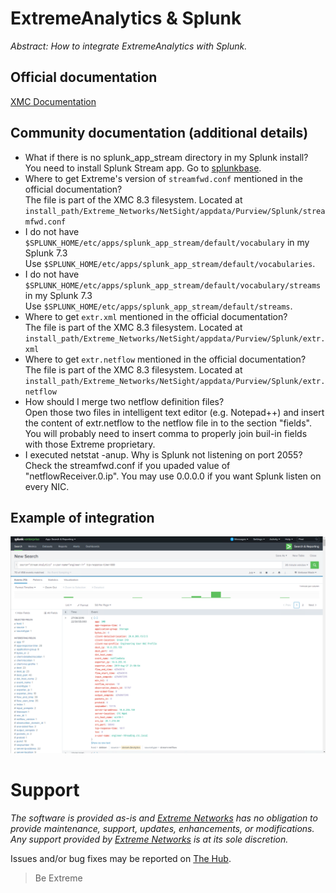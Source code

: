 # ExtremeAnalytics & Splunk

_Abstract: How to integrate ExtremeAnalytics with Splunk._

## Official documentation
[XMC Documentation](https://emc.extremenetworks.com/content/oneview/docs/analytics/docs/pur_splunk.htm)

## Community documentation (additional details)
* What if there is no splunk_app_stream directory in my Splunk install?  
You need to install Splunk Stream app. Go to [splunkbase](http://splunkbase.com/app/1809/).
* Where to get Extreme's version of `streamfwd.conf` mentioned in the official documentation?  
The file is part of the XMC 8.3 filesystem. Located at `install_path/Extreme_Networks/NetSight/appdata/Purview/Splunk/streamfwd.conf`  
* I do not have `$SPLUNK_HOME/etc/apps/splunk_app_stream/default/vocabulary` in my Splunk 7.3  
Use `$SPLUNK_HOME/etc/apps/splunk_app_stream/default/vocabularies`.  
* I do not have `$SPLUNK_HOME/etc/apps/splunk_app_stream/default/vocabulary/streams` in my Splunk 7.3  
Use `$SPLUNK_HOME/etc/apps/splunk_app_stream/default/streams`.  
* Where to get `extr.xml` mentioned in the official documentation?  
The file is part of the XMC 8.3 filesystem. Located at `install_path/Extreme_Networks/NetSight/appdata/Purview/Splunk/extr.xml`  
* Where to get `extr.netflow` mentioned in the official documentation?  
The file is part of the XMC 8.3 filesystem. Located at `install_path/Extreme_Networks/NetSight/appdata/Purview/Splunk/extr.netflow`  
* How should I merge two netflow definition files?  
Open those two files in intelligent text editor (e.g. Notepad++) and insert the content of extr.netflow to the netflow file in to the section "fields". You will probably need to insert comma to properly join buil-in fields with those Extreme proprietary.  
* I executed netstat -anup. Why is Splunk not listening on port 2055?  
Check the streamfwd.conf if you upaded value of "netflowReceiver.0.ip". You may use 0.0.0.0 if you want Splunk listen on every NIC.  


## Example of integration
![Flow Detail](Analytics-Flow.PNG)


# Support
_The software is provided as-is and [Extreme Networks](http://www.extremenetworks.com/) has no obligation to provide maintenance, support, updates, enhancements, or modifications. Any support provided by [Extreme Networks](http://www.extremenetworks.com/) is at its sole discretion._

Issues and/or bug fixes may be reported on [The Hub](https://community.extremenetworks.com/extreme).

>Be Extreme